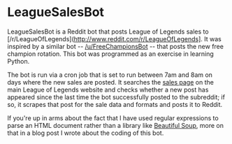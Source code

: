 LeagueSalesBot
==============

LeagueSalesBot is a Reddit bot that posts League of Legends sales to [/r/LeagueOfLegends](http://www.reddit.com/r/LeagueOfLegends]. It was inspired by a similar bot -- [/u/FreeChampionsBot](http://www.reddit.com/user/FreeChampionsBot) -- that posts the new free champion rotation. This bot was programmed as an exercise in learning Python.

The bot is run via a cron job that is set to run between 7am and 8am on days where the new sales are posted. It searches the [sales page](http://beta.na.leagueoflegends.com/en/news/store/sales) on the main League of Legends website and checks whether a new post has appeared since the last time the bot successfully posted to the subreddit; if so, it scrapes that post for the sale data and formats and posts it to Reddit.

If you're up in arms about the fact that I have used regular expressions to parse an HTML document rather than a library like [Beautiful Soup](http://www.crummy.com/software/BeautifulSoup/), more on that in a blog post I wrote about the coding of this bot.
